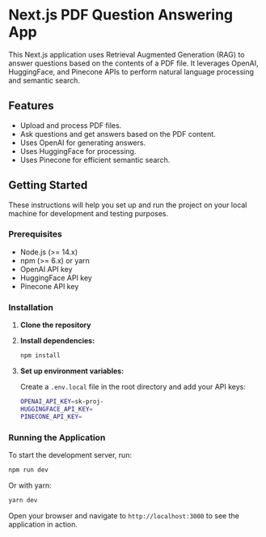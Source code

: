 # Next.js PDF Question Answering App

This Next.js application uses Retrieval Augmented Generation (RAG) to answer questions based on the contents of a PDF file. It leverages OpenAI, HuggingFace, and Pinecone APIs to perform natural language processing and semantic search.

## Features

- Upload and process PDF files.
- Ask questions and get answers based on the PDF content.
- Uses OpenAI for generating answers.
- Uses HuggingFace for processing.
- Uses Pinecone for efficient semantic search.

## Getting Started

These instructions will help you set up and run the project on your local machine for development and testing purposes.

### Prerequisites

- Node.js (>= 14.x)
- npm (>= 6.x) or yarn
- OpenAI API key
- HuggingFace API key
- Pinecone API key

### Installation

1. **Clone the repository**


2. **Install dependencies:**

   ```bash
   npm install
   ```


3. **Set up environment variables:**

   Create a `.env.local` file in the root directory and add your API keys:

   ```bash
   OPENAI_API_KEY=sk-proj-
   HUGGINGFACE_API_KEY=
   PINECONE_API_KEY=
   ```

### Running the Application

To start the development server, run:

```bash
npm run dev
```

Or with yarn:

```bash
yarn dev
```

Open your browser and navigate to `http://localhost:3000` to see the application in action.